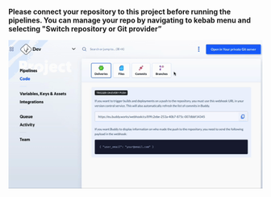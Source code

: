 **Please connect your repository to this project before running the pipelines.
You can manage your repo by navigating to kebab menu and selecting "Switch repository or Git provider”**

![Connect Repository](/connect_repo.gif)